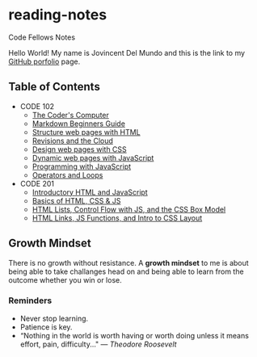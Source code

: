 # reading-notes
Code Fellows Notes

Hello World! My name is Jovincent Del Mundo and this is the link to my [GitHub porfolio](https://github.com/jrdelmu) page.

## Table of Contents 
- CODE 102
  - [The Coder's Computer](https://jrdelmu.github.io/reading-notes//coderscomp)
  - [Markdown Beginners Guide](https://jrdelmu.github.io/reading-notes/markdown)
  - [Structure web pages with HTML](https://jrdelmu.github.io/reading-notes/structurehtml)
  - [Revisions and the Cloud](https://jrdelmu.github.io/reading-notes/revcloud)
  - [Design web pages with CSS](https://jrdelmu.github.io/reading-notes/cssdesign)
  - [Dynamic web pages with JavaScript](https://jrdelmu.github.io/reading-notes/dynamicjs)
  - [Programming with JavaScript](https://jrdelmu.github.io/reading-notes/programjs)
  - [Operators and Loops](https://jrdelmu.github.io/reading-notes/oploop)
- CODE 201
  - [Introductory HTML and JavaScript](https://jrdelmu.github.io/reading-notes/class-01)
  - [Basics of HTML, CSS & JS](https://jrdelmu.github.io/reading-notes/class-02)
  - [HTML Lists, Control Flow with JS, and the CSS Box Model](https://jrdelmu.github.io/reading-notes/class-03)
  - [HTML Links, JS Functions, and Intro to CSS Layout](https://jrdelmu.github.io/reading-notes/class-04)

## Growth Mindset
There is no growth without resistance. A **growth mindset** to me is about being able to take challanges head on and being able to learn from the outcome whether you win or lose.

### Reminders
* Never stop learning.
* Patience is key.
* “Nothing in the world is worth having or worth doing unless it means effort, pain, difficulty..." ― _Theodore Roosevelt_

